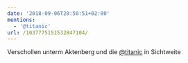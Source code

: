 ```yaml
---
date: '2018-09-06T20:50:51+02:00'
mentions:
  - '@titanic'
url: /1037775151532847104/
---
```

Verschollen unterm Aktenberg und die [@titanic](https://twitter.com/@titanic) in Sichtweite
